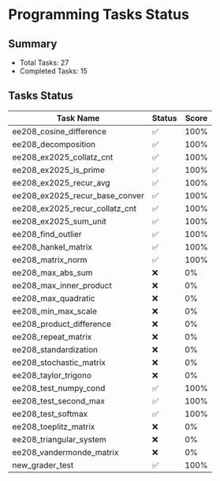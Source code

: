 # Programming Tasks Status

## Summary
- Total Tasks: 27
- Completed Tasks: 15
## Tasks Status

| Task Name | Status | Score |
|-----------|--------|-------|
| ee208_​cosine_​difference | ✅ | 100% |
| ee208_​decomposition | ✅ | 100% |
| ee208_​ex2025_​collatz_​cnt | ✅ | 100% |
| ee208_​ex2025_​is_​prime | ✅ | 100% |
| ee208_​ex2025_​recur_​avg | ✅ | 100% |
| ee208_​ex2025_​recur_​base_​conver | ✅ | 100% |
| ee208_​ex2025_​recur_​collatz_​cnt | ✅ | 100% |
| ee208_​ex2025_​sum_​unit | ✅ | 100% |
| ee208_​find_​outlier | ✅ | 100% |
| ee208_​hankel_​matrix | ✅ | 100% |
| ee208_​matrix_​norm | ✅ | 100% |
| ee208_​max_​abs_​sum | ❌ | 0% |
| ee208_​max_​inner_​product | ❌ | 0% |
| ee208_​max_​quadratic | ❌ | 0% |
| ee208_​min_​max_​scale | ❌ | 0% |
| ee208_​product_​difference | ❌ | 0% |
| ee208_​repeat_​matrix | ❌ | 0% |
| ee208_​standardization | ❌ | 0% |
| ee208_​stochastic_​matrix | ❌ | 0% |
| ee208_​taylor_​trigono | ❌ | 0% |
| ee208_​test_​numpy_​cond | ✅ | 100% |
| ee208_​test_​second_​max | ✅ | 100% |
| ee208_​test_​softmax | ✅ | 100% |
| ee208_​toeplitz_​matrix | ❌ | 0% |
| ee208_​triangular_​system | ❌ | 0% |
| ee208_​vandermonde_​matrix | ❌ | 0% |
| new_​grader_​test | ✅ | 100% |
